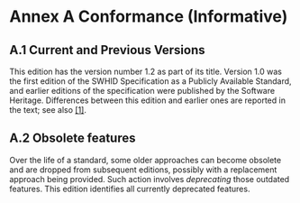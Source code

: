# Annex A Conformance (Informative)

## A.1 Current and Previous Versions

This edition has the version number 1.2 as part of its title.
Version 1.0 was the first edition of the SWHID Specification as a Publicly Available Standard,
and earlier editions of the specification were published
by the Software Heritage.
Differences between this edition and earlier ones
are reported in the text; see also [[1]](B.Bibliography.md).

## A.2 Obsolete features

Over the life of a standard,
some older approaches can become obsolete
and are dropped from subsequent editions,
possibly with a replacement approach being provided.
Such action involves *deprecating* those outdated features.
This edition identifies all currently deprecated features.
